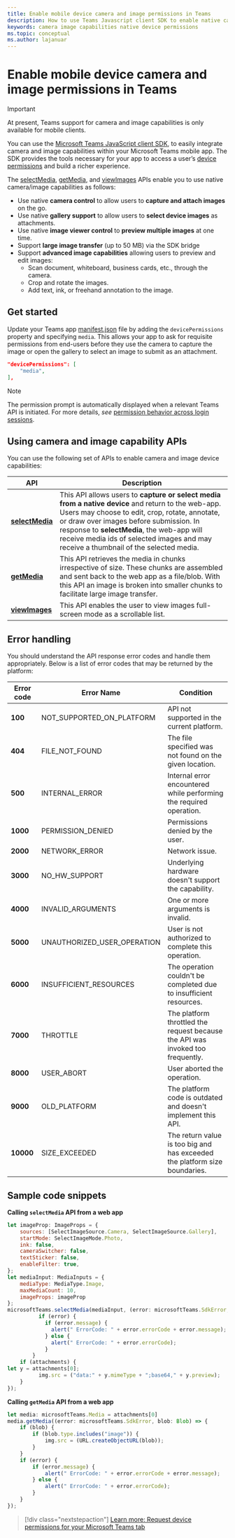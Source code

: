 ```yaml
---
title: Enable mobile device camera and image permissions in Teams
description: How to use Teams Javascript client SDK to enable native camera and image capabilities
keywords: camera image capabilities native device permissions
ms.topic: conceptual
ms.author: lajanuar
---
```


# Enable mobile device camera and image permissions in Teams

>[!IMPORTANT]
> At present, Teams support for camera and image capabilities is only available for mobile clients.

You can use the  [Microsoft Teams JavaScript client SDK](/javascript/api/overview/msteams-client?view=msteams-client-js-latest&preserve-view=true), to easily integrate camera and image capabilities within your Microsoft Teams mobile app. The SDK provides the tools necessary for your app to access a user’s [device permissions](../../../tabs/how-to/native-device-permissions.md?tabs=desktop#device-permissions) and build a richer experience.

The [selectMedia](/javascript/api/@microsoft/teams-js/media?view=msteams-client-js-latest#selectMedia_MediaInputs___error__SdkError__attachments__Media_______void_&preserve-view=true), [getMedia](/javascript/api/@microsoft/teams-js/_media?view=msteams-client-js-latest#getMedia__error__SdkError__blob__Blob_____void_&preserve-view=true), and [viewImages](/javascript/api/@microsoft/teams-js/media?view=msteams-client-js-latest#viewImages_ImageUri_____error___SdkError_____void_&preserve-view=true) APIs enable you to use native camera/image capabilities as follows:

* Use native **camera control** to allow users to **capture and attach images** on the go.
* Use native **gallery support** to allow users to **select device images** as attachments.
* Use native **image viewer control** to **preview multiple images** at one time.
* Support **large image transfer** (up to 50 MB) via the SDK bridge
* Support **advanced image capabilities** allowing users to preview and edit images:
  * Scan document, whiteboard, business cards, etc., through the camera.
  * Crop and rotate the images.
  * Add text, ink, or freehand annotation to the image.

## Get started

Update your Teams app [manifest.json](../../../resources/schema/manifest-schema.md#devicepermissions) file by adding the `devicePermissions`  property and specifying `media`. This allows your app to ask for requisite permissions from end-users before they use the camera to capture the image or open the gallery to select an image to submit as an attachment.

``` json
"devicePermissions": [
    "media",
],
```

> [!NOTE]
> The permission prompt is automatically displayed when a relevant Teams API is initiated. For more details, *see* [permission behavior across login sessions](../../../tabs/how-to/native-device-permissions.md#permission-behavior-across-login-sessions).

## Using camera and image capability APIs

You can use the following set of APIs to enable camera and image device capabilities:

| API      | Description   |
| --- | --- |
| [**selectMedia**](/javascript/api/@microsoft/teams-js/media?view=msteams-client-js-latest&branch=master#selectMedia_MediaInputs___error__SdkError__attachments__Media_______void_&preserve-view=true)| This API allows users to **capture or select media from a native device** and return to the web-app. Users may choose to edit, crop, rotate, annotate, or draw over images before submission. In response to **selectMedia**, the web-app will receive media ids of selected images and may receive a thumbnail of the selected media. |
| [**getMedia**](/javascript/api/@microsoft/teams-js/_media?view=msteams-client-js-latest&branch=master#getMedia__error__SdkError__blob__Blob_____void_&preserve-view=true)| This API retrieves the media in chunks irrespective of size. These chunks are assembled and sent back to the web app as a file/blob. With this API an image is broken into smaller chunks to facilitate large image transfer. |
| [**viewImages**](/javascript/api/@microsoft/teams-js/media?view=msteams-client-js-latest#viewImages_ImageUri_____error___SdkError_____void_&preserve-view=true)| This API enables the user to view images full-screen mode as a scrollable list.|

## Error handling

You should understand the API response error codes and handle them appropriately. Below is a list of error codes that may be returned by the platform:

|Error code |  Error Name     | Condition|
| --- | --- | --- |
| **100** | NOT_SUPPORTED_ON_PLATFORM | API not supported in the current platform.|
| **404** | FILE_NOT_FOUND | The file specified was not found on the given location.|
| **500** | INTERNAL_ERROR | Internal error encountered while performing the required operation.|
| **1000** | PERMISSION_DENIED |Permissions denied by the user.|
| **2000** |NETWORK_ERROR | Network issue.|
| **3000** | NO_HW_SUPPORT | Underlying hardware doesn't support the capability.|
| **4000**| INVALID_ARGUMENTS | One or more arguments is invalid.|
| **5000** | UNAUTHORIZED_USER_OPERATION | User is not authorized to complete this operation.|
| **6000** |INSUFFICIENT_RESOURCES | The operation couldn't be completed due to insufficient resources.|
|**7000** | THROTTLE | The platform throttled the request because the API was invoked too frequently.|
|  **8000** | USER_ABORT |User aborted the operation.|
| **9000**| OLD_PLATFORM | The platform code is outdated and doesn't implement this API.|
| **10000**| SIZE_EXCEEDED |  The return value is too big and has exceeded the platform size boundaries.|

## Sample code snippets

**Calling `selectMedia` API from a web app**

```javascript
let imageProp: ImageProps = {
    sources: [SelectImageSource.Camera, SelectImageSource.Gallery],
    startMode: SelectImageMode.Photo,
    ink: false,
    cameraSwitcher: false,
    textSticker: false,
    enableFilter: true,
};
let mediaInput: MediaInputs = {
    mediaType: MediaType.Image,
    maxMediaCount: 10,
    imageProps: imageProp
};
microsoftTeams.selectMedia(mediaInput, (error: microsoftTeams.SdkError, attachments: microsoftTeams.Media[]) => {
          if (error) {
            if (error.message) {
              alert(" ErrorCode: " + error.errorCode + error.message);
            } else {
              alert(" ErrorCode: " + error.errorCode);
            }
        }
    if (attachments) {
let y = attachments[0];
          img.src = ("data:" + y.mimeType + ";base64," + y.preview);
    }
});
```

**Calling `getMedia` API from a web app**

```javascript
let media: microsoftTeams.Media = attachments[0]
media.getMedia((error: microsoftTeams.SdkError, blob: Blob) => {
    if (blob) {
        if (blob.type.includes("image")) {
            img.src = (URL.createObjectURL(blob));
        }
    }
    if (error) {
        if (error.message) {
            alert(" ErrorCode: " + error.errorCode + error.message);
        } else {
            alert(" ErrorCode: " + error.errorCode);
        }
    }
});
```

> [!div class="nextstepaction"]
> [Learn more:  Request device permissions for your Microsoft Teams tab](../../../tabs/how-to/native-device-permissions.md?tabs=desktop#device-permissions)

